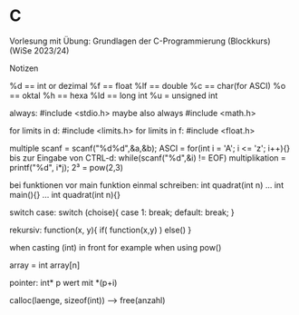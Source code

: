 # C
Vorlesung mit Übung: Grundlagen der C-Programmierung (Blockkurs) (WiSe 2023/24)


Notizen

%d == int or dezimal
%f == float
%lf == double
%c == char(for ASCI)
%o == oktal
%h == hexa
%ld == long int
%u = unsigned int

always: #include <stdio.h>
maybe also always #include <math.h>

for limits in d: #include <limits.h>
for limits in f: #include <float.h>

multiple scanf = scanf("%d%d",&a,&b);
ASCI = for(int i = 'A'; i <= 'z'; i++){}
bis zur Eingabe von CTRL-d: while(scanf("%d",&i) != EOF)
multiplikation = printf("%d", i*j);
2³ = pow(2,3)

bei funktionen vor main funktion einmal schreiben: int quadrat(int n) ... int main(){} ... int quadrat(int n){}

switch case:
switch (choise){
    case 1:
        break;
    default:
        break;
}

rekursiv:
function(x, y){
    if(
        function(x,y)
    )
    else()
}


when casting (int) in front for example when using pow()

array = int array[n]

pointer:
int* p
wert mit *(p+i)

calloc(laenge, sizeof(int))
--> free(anzahl)
